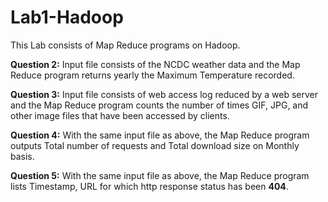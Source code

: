 # Lab1-Hadoop
This Lab consists of Map Reduce programs on Hadoop.

**Question 2:** Input file consists of the NCDC weather data and the Map Reduce program returns yearly the Maximum Temperature recorded.

**Question 3:** Input file consists of web access log reduced by a web server and the Map Reduce program counts the number of times GIF, JPG, and other image files that have been accessed by clients.

**Question 4:** With the same input file as above, the Map Reduce program outputs Total number of requests and Total download size on Monthly basis.

**Question 5:** With the same input file as above, the Map Reduce program lists Timestamp, URL for which http response status has been **404**.
